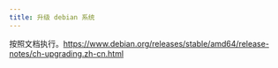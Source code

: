 ```yaml
---
title: 升级 debian 系统
---
```


按照文档执行。https://www.debian.org/releases/stable/amd64/release-notes/ch-upgrading.zh-cn.html
